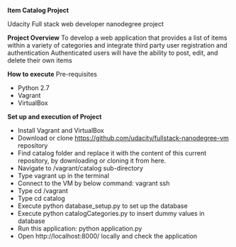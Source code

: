 **Item Catalog Project**

Udacity Full stack web developer nanodegree project 

**Project Overview**
To develop a web application that provides a list of items within a variety of categories and integrate third party user registration and authentication
Authenticated users will have the ability to post, edit, and delete their own items

**How to execute**
Pre-requisites
- Python 2.7
- Vagrant
- VirtualBox

**Set up and execution of Project**
- Install Vagrant and VirtualBox
- Download or clone https://github.com/udacity/fullstack-nanodegree-vm repository
- Find catalog folder and replace it with the content of this current repository, by downloading or cloning it from here.
- Navigate to /vagrant/catalog sub-directory
- Type vagrant up in the terminal
- Connect to the VM by below command: vagrant ssh
- Type cd /vagrant 
- Type cd catalog
- Execute python database_setup.py to set up the database
- Execute python catalogCategories.py to insert dummy values in database
- Run this application: python application.py
- Open http://localhost:8000/ locally and check the application



